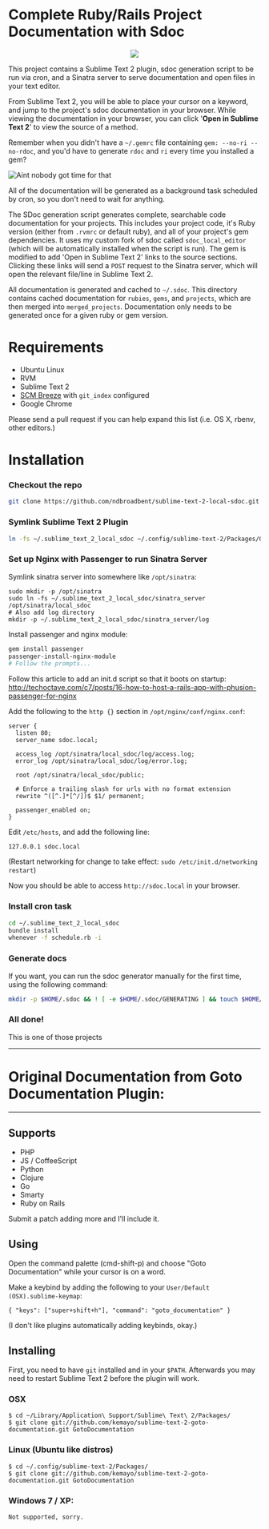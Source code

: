 # Complete Ruby/Rails Project Documentation with Sdoc

<center><a href="http://www.youtube.com/watch?v=_IM-qA_SgAk" target="_blank"><img src="http://i.imgur.com/WnihU.png"></a></center>

This project contains a Sublime Text 2 plugin, sdoc generation script to be run via cron, and a Sinatra server to serve documentation and open files in your text editor.

From Sublime Text 2, you will be able to place your cursor on a keyword, and jump to the project's sdoc documentation in your browser. While viewing the documentation in your browser, you can click '**Open in Sublime Text 2**' to view the source of a method.

Remember when you didn't have a `~/.gemrc` file containing `gem: --no-ri --no-rdoc`, and you'd have to generate `rdoc` and `ri` every time you installed a gem?

![Aint nobody got time for that](http://i.imgur.com/GrI0m.gif)

All of the documentation will be generated as a background task scheduled by cron, so you don't need to wait for anything.

The SDoc generation script generates complete, searchable code documentation for your projects. This includes your project code, it's Ruby version (either from `.rvmrc` or default ruby), and all of your project's gem dependencies. It uses my custom fork of sdoc called `sdoc_local_editor` (which will be automatically installed when the script is run). The gem is modified to add 'Open in Sublime Text 2' links to the source sections. Clicking these links will send a `POST` request to the Sinatra server, which will open the relevant file/line in Sublime Text 2.

All documentation is generated and cached to `~/.sdoc`. This directory contains cached documentation for `rubies`, `gems`, and `projects`, which are then merged into `merged_projects`. Documentation only needs to be generated once for a given ruby or gem version.


# Requirements

* Ubuntu Linux
* RVM
* Sublime Text 2
* [SCM Breeze](https://github.com/ndbroadbent/scm_breeze) with `git_index` configured
* Google Chrome

Please send a pull request if you can help expand this list (i.e. OS X, rbenv, other editors.)

# Installation

### Checkout the repo

```bash
git clone https://github.com/ndbroadbent/sublime-text-2-local-sdoc.git ~/.sublime_text_2_local_sdoc
```

### Symlink Sublime Text 2 Plugin

```bash
ln -fs ~/.sublime_text_2_local_sdoc ~/.config/sublime-text-2/Packages/GotoDocumentationWithSdoc
```

### Set up Nginx with Passenger to run Sinatra Server

Symlink sinatra server into somewhere like `/opt/sinatra`:

```
sudo mkdir -p /opt/sinatra
sudo ln -fs ~/.sublime_text_2_local_sdoc/sinatra_server /opt/sinatra/local_sdoc
# Also add log directory
mkdir -p ~/.sublime_text_2_local_sdoc/sinatra_server/log
```

Install passenger and nginx module:

```bash
gem install passenger
passenger-install-nginx-module
# Follow the prompts...
```

Follow this article to add an init.d script so that it boots on startup: http://techoctave.com/c7/posts/16-how-to-host-a-rails-app-with-phusion-passenger-for-nginx

Add the following to the `http {}` section in `/opt/nginx/conf/nginx.conf`:

```
server {
  listen 80;
  server_name sdoc.local;

  access_log /opt/sinatra/local_sdoc/log/access.log;
  error_log /opt/sinatra/local_sdoc/log/error.log;

  root /opt/sinatra/local_sdoc/public;

  # Enforce a trailing slash for urls with no format extension
  rewrite ^([^.]*[^/])$ $1/ permanent;

  passenger_enabled on;
}
```

Edit `/etc/hosts`, and add the following line:

```
127.0.0.1 sdoc.local
```

(Restart networking for change to take effect: `sudo /etc/init.d/networking restart`)

Now you should be able to access `http://sdoc.local` in your browser.


### Install cron task

```bash
cd ~/.sublime_text_2_local_sdoc
bundle install
whenever -f schedule.rb -i
```

### Generate docs

If you want, you can run the sdoc generator manually for the first time, using the following command:

```bash
mkdir -p $HOME/.sdoc && ! [ -e $HOME/.sdoc/GENERATING ] && touch $HOME/.sdoc/GENERATING && git_index --batch-cmd ~/.sublime_text_2_local_sdoc/bin/generate_sdoc; rm -f $HOME/.sdoc/GENERATING
```


### All done!

This is one of those projects

<hr/>

# Original Documentation from Goto Documentation Plugin:

<hr/>

## Supports

 * PHP
 * JS / CoffeeScript
 * Python
 * Clojure
 * Go
 * Smarty
 * Ruby on Rails

Submit a patch adding more and I'll include it.

## Using

Open the command palette (cmd-shift-p) and choose "Goto Documentation" while your cursor is on a word.

Make a keybind by adding the following to your `User/Default (OSX).sublime-keymap`:

	{ "keys": ["super+shift+h"], "command": "goto_documentation" }

(I don't like plugins automatically adding keybinds, okay.)

## Installing

First, you need to have `git` installed and in your `$PATH`. Afterwards you may need to restart Sublime Text 2 before the plugin will work.

### OSX

    $ cd ~/Library/Application\ Support/Sublime\ Text\ 2/Packages/
    $ git clone git://github.com/kemayo/sublime-text-2-goto-documentation.git GotoDocumentation

### Linux (Ubuntu like distros)

    $ cd ~/.config/sublime-text-2/Packages/
    $ git clone git://github.com/kemayo/sublime-text-2-goto-documentation.git GotoDocumentation

### Windows 7 / XP:

    Not supported, sorry.
